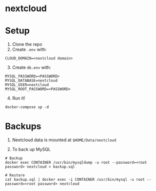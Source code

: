 # nextcloud

# Setup
1. Clone the repo
2. Create `.env` with:

```
CLOUD_DOMAIN=<nextcloud domain>
```

3. Create `db.env` with:

```
MYSQL_PASSWORD=<PASSWORD>
MYSQL_DATABASE=nextcloud
MYSQL_USER=nextcloud
MYSQL_ROOT_PASSWORD=<PASSWORD>
```

4. Run it!

```
docker-compose up -d
```

# Backups
1. Nextcloud data is mounted at `$HOME/Data/nextcloud`

2. To back up MySQL

```
# Backup
docker exec CONTAINER /usr/bin/mysqldump -u root --password=<root password> nextcloud > backup.sql

# Restore
cat backup.sql | docker exec -i CONTAINER /usr/bin/mysql -u root --password=<root password> nextcloud
```
